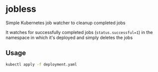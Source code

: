 # jobless

Simple Kubernetes job watcher to cleanup completed jobs

It watches for successfully completed jobs (`status.successful=1`) in the namespace in which it's deployed and simply deletes the jobs

## Usage

```sh
kubectl apply -f deployment.yaml
```
